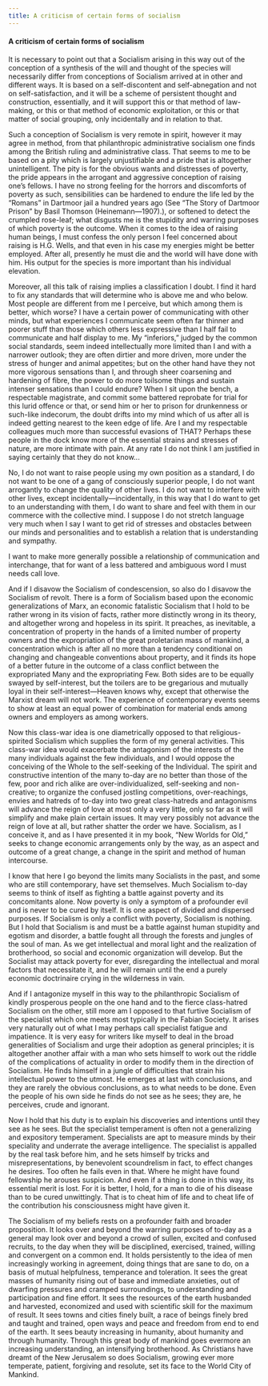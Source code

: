 ```yaml
---
title: A criticism of certain forms of socialism
---
```

#### A criticism of certain forms of socialism

It is necessary to point out that a Socialism arising in this way out of
the conception of a synthesis of the will and thought of the species
will necessarily differ from conceptions of Socialism arrived at in
other and different ways. It is based on a self-discontent and
self-abnegation and not on self-satisfaction, and it will be a scheme of
persistent thought and construction, essentially, and it will support
this or that method of law-making, or this or that method of economic
exploitation, or this or that matter of social grouping, only
incidentally and in relation to that.

Such a conception of Socialism is very remote in spirit, however it may
agree in method, from that philanthropic administrative socialism one
finds among the British ruling and administrative class. That seems to
me to be based on a pity which is largely unjustifiable and a pride that
is altogether unintelligent. The pity is for the obvious wants and
distresses of poverty, the pride appears in the arrogant and aggressive
conception of raising one’s fellows. I have no strong feeling for the
horrors and discomforts of poverty as such, sensibilities can be
hardened to endure the life led by the “Romans” in Dartmoor jail a
hundred years ago (See “The Story of Dartmoor Prison” by Basil Thomson
(Heinemann—1907).), or softened to detect the crumpled rose-leaf; what
disgusts me is the stupidity and warring purposes of which poverty is
the outcome. When it comes to the idea of raising human beings, I must
confess the only person I feel concerned about raising is H.G. Wells,
and that even in his case my energies might be better employed. After
all, presently he must die and the world will have done with him. His
output for the species is more important than his individual elevation.

Moreover, all this talk of raising implies a classification I doubt. I
find it hard to fix any standards that will determine who is above me
and who below. Most people are different from me I perceive, but which
among them is better, which worse? I have a certain power of
communicating with other minds, but what experiences I communicate seem
often far thinner and poorer stuff than those which others less
expressive than I half fail to communicate and half display to me. My
“inferiors,” judged by the common social standards, seem indeed
intellectually more limited than I and with a narrower outlook; they are
often dirtier and more driven, more under the stress of hunger and
animal appetites; but on the other hand have they not more vigorous
sensations than I, and through sheer coarsening and hardening of fibre,
the power to do more toilsome things and sustain intenser sensations
than I could endure? When I sit upon the bench, a respectable
magistrate, and commit some battered reprobate for trial for this lurid
offence or that, or send him or her to prison for drunkenness or
such-like indecorum, the doubt drifts into my mind which of us after all
is indeed getting nearest to the keen edge of life. Are I and my
respectable colleagues much more than successful evasions of THAT?
Perhaps these people in the dock know more of the essential strains and
stresses of nature, are more intimate with pain. At any rate I do not
think I am justified in saying certainly that they do not know...

No, I do not want to raise people using my own position as a standard, I
do not want to be one of a gang of consciously superior people, I do not
want arrogantly to change the quality of other lives. I do not want to
interfere with other lives, except incidentally—incidentally, in this
way that I do want to get to an understanding with them, I do want to
share and feel with them in our commerce with the collective mind. I
suppose I do not stretch language very much when I say I want to get rid
of stresses and obstacles between our minds and personalities and to
establish a relation that is understanding and sympathy.

I want to make more generally possible a relationship of communication
and interchange, that for want of a less battered and ambiguous word I
must needs call love.

And if I disavow the Socialism of condescension, so also do I disavow
the Socialism of revolt. There is a form of Socialism based upon the
economic generalizations of Marx, an economic fatalistic Socialism that
I hold to be rather wrong in its vision of facts, rather more distinctly
wrong in its theory, and altogether wrong and hopeless in its spirit. It
preaches, as inevitable, a concentration of property in the hands of a
limited number of property owners and the expropriation of the great
proletarian mass of mankind, a concentration which is after all no more
than a tendency conditional on changing and changeable conventions about
property, and it finds its hope of a better future in the outcome of a
class conflict between the expropriated Many and the expropriating Few.
Both sides are to be equally swayed by self-interest, but the toilers
are to be gregarious and mutually loyal in their self-interest—Heaven
knows why, except that otherwise the Marxist dream will not work. The
experience of contemporary events seems to show at least an equal power
of combination for material ends among owners and employers as among
workers.

Now this class-war idea is one diametrically opposed to that
religious-spirited Socialism which supplies the form of my general
activities. This class-war idea would exacerbate the antagonism of the
interests of the many individuals against the few individuals, and I
would oppose the conceiving of the Whole to the self-seeking of the
Individual. The spirit and constructive intention of the many to-day are
no better than those of the few, poor and rich alike are
over-individualized, self-seeking and non-creative; to organize the
confused jostling competitions, over-reachings, envies and hatreds of
to-day into two great class-hatreds and antagonisms will advance the
reign of love at most only a very little, only so far as it will
simplify and make plain certain issues. It may very possibly not advance
the reign of love at all, but rather shatter the order we have.
Socialism, as I conceive it, and as I have presented it in my book, “New
Worlds for Old,” seeks to change economic arrangements only by the way,
as an aspect and outcome of a great change, a change in the spirit and
method of human intercourse.

I know that here I go beyond the limits many Socialists in the past, and
some who are still contemporary, have set themselves. Much Socialism
to-day seems to think of itself as fighting a battle against poverty and
its concomitants alone. Now poverty is only a symptom of a profounder
evil and is never to be cured by itself. It is one aspect of divided and
dispersed purposes. If Socialism is only a conflict with poverty,
Socialism is nothing. But I hold that Socialism is and must be a battle
against human stupidity and egotism and disorder, a battle fought all
through the forests and jungles of the soul of man. As we get
intellectual and moral light and the realization of brotherhood, so
social and economic organization will develop. But the Socialist may
attack poverty for ever, disregarding the intellectual and moral factors
that necessitate it, and he will remain until the end a purely economic
doctrinaire crying in the wilderness in vain.

And if I antagonize myself in this way to the philanthropic Socialism of
kindly prosperous people on the one hand and to the fierce class-hatred
Socialism on the other, still more am I opposed to that furtive
Socialism of the specialist which one meets most typically in the Fabian
Society. It arises very naturally out of what I may perhaps call
specialist fatigue and impatience. It is very easy for writers like
myself to deal in the broad generalities of Socialism and urge their
adoption as general principles; it is altogether another affair with a
man who sets himself to work out the riddle of the complications of
actuality in order to modify them in the direction of Socialism. He
finds himself in a jungle of difficulties that strain his intellectual
power to the utmost. He emerges at last with conclusions, and they are
rarely the obvious conclusions, as to what needs to be done. Even the
people of his own side he finds do not see as he sees; they are, he
perceives, crude and ignorant.

Now I hold that his duty is to explain his discoveries and intentions
until they see as he sees. But the specialist temperament is often not a
generalizing and expository temperament. Specialists are apt to measure
minds by their speciality and underrate the average intelligence. The
specialist is appalled by the real task before him, and he sets himself
by tricks and misrepresentations, by benevolent scoundrelism in fact, to
effect changes he desires. Too often he fails even in that. Where he
might have found fellowship he arouses suspicion. And even if a thing is
done in this way, its essential merit is lost. For it is better, I hold,
for a man to die of his disease than to be cured unwittingly. That is to
cheat him of life and to cheat life of the contribution his
consciousness might have given it.

The Socialism of my beliefs rests on a profounder faith and broader
proposition. It looks over and beyond the warring purposes of to-day as
a general may look over and beyond a crowd of sullen, excited and
confused recruits, to the day when they will be disciplined, exercised,
trained, willing and convergent on a common end. It holds persistently
to the idea of men increasingly working in agreement, doing things that
are sane to do, on a basis of mutual helpfulness, temperance and
toleration. It sees the great masses of humanity rising out of base and
immediate anxieties, out of dwarfing pressures and cramped surroundings,
to understanding and participation and fine effort. It sees the
resources of the earth husbanded and harvested, economized and used with
scientific skill for the maximum of result. It sees towns and cities
finely built, a race of beings finely bred and taught and trained, open
ways and peace and freedom from end to end of the earth. It sees beauty
increasing in humanity, about humanity and through humanity. Through
this great body of mankind goes evermore an increasing understanding, an
intensifying brotherhood. As Christians have dreamt of the New Jerusalem
so does Socialism, growing ever more temperate, patient, forgiving and
resolute, set its face to the World City of Mankind.
